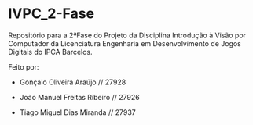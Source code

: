# IVPC_2-Fase

Repositório para a 2ªFase do Projeto da Disciplina Introdução à Visão por Computador da Licenciatura Engenharia em Desenvolvimento de Jogos Digitais do IPCA Barcelos.

Feito por:

 - Gonçalo Oliveira Araújo // 27928

 - João Manuel Freitas Ribeiro // 27926

 - Tiago Miguel Dias Miranda // 27937 